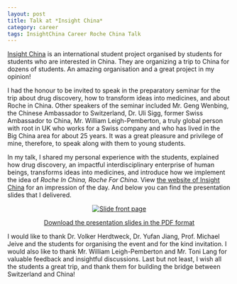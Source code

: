 ```yaml
---
layout: post
title: Talk at *Insight China*
category: career
tags: InsightChina Career Roche China Talk
---
```


[Insight China](https://www.fhnw.ch/de/die-fhnw/hochschulen/hsw/international/china/insight-china) is an international student project organised by students for students who are interested in China. They are organizing a trip to China for dozens of students. An amazing organisation and a great project in my opinion!

I had the honour to be invited to speak in the preparatory seminar for the trip about drug discovery, how to transform ideas into medicines, and about Roche in China. Other speakers of the seminar included Mr. Geng Wenbing, the Chinese Ambassador to Switzerland, Dr. Uli Sigg, former Swiss Ambassador to China, Mr. William Leigh-Pemberton, a truly global person with root in UK who works for a Swiss company and who has lived in the Big China area for about 25 years. It was a great pleasure and privilege of mine, therefore, to speak along with them to young students.

In my talk, I shared my personal experience with the students, explained how drug discovery, an impactful interdisciplinary enterprise of human beings, transforms ideas into medicines, and introduce how we implement the idea of *Roche In China, Roche For China*. View [the website of Insight China](https://insightchina.ch/second-day-of-the-preparatory-seminar/) for an impression of the day. And below you can find the presentation slides that I delivered.

<p align="center"><a href="{{ site.url }}/assets/pdf/DrugDiscovery-Roche-China-JitaoDavidZhang-Feb2019-FHNW-final-animationSplit.pdf"><img src="{{ site.url }}/assets/images/DD-Roche-China-frontPage.png" alt="Slide front page" border="0"></a></p>
<p align="center"><a href="{{ site.url }}/assets/pdf/DrugDiscovery-Roche-China-JitaoDavidZhang-Feb2019-FHNW-final-animationSplit.pdf">Download the presentation slides in the PDF format</a></p>

I would like to thank Dr. Volker Herdtweck, Dr. Yufan Jiang, Prof. Michael Jeive and the students for organising the event and for the kind invitation. I would also like to thank Mr. William Leigh-Pemberton and Mr. Toni Lang for valuable feedback and insightful discussions. Last but not least, I wish all the students a great trip, and thank them for building the bridge between Switzerland and China! 
